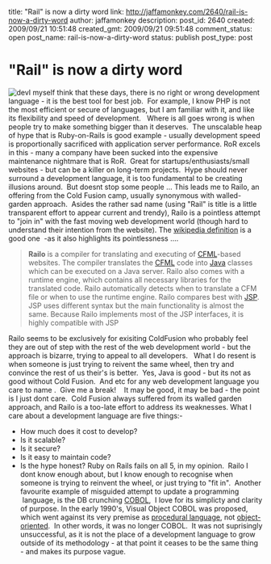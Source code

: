 title: "Rail" is now a dirty word
link: http://jaffamonkey.com/2640/rail-is-now-a-dirty-word
author: jaffamonkey
description: 
post_id: 2640
created: 2009/09/21 10:51:48
created_gmt: 2009/09/21 09:51:48
comment_status: open
post_name: rail-is-now-a-dirty-word
status: publish
post_type: post

<!--I myself think that these days, there is no right or wrong development language - it is the best tool for best job.  For example, I know PHP is not the most efficient or secure of languages, but I am familiar with it, and like its flexibility and speed of development.   Where is all goes wrong is when people try to make something bigger than it deserves.  The unscalable heap of hype that is Ruby-on-Rails is good example - usually development speed is proportionally sacrificed with application server performance. RoR excels in this - many a company have been sucked into the expensive maintenance nightmare that is RoR.  Great for startups/enthusiasts/small websites - but can be a killer on long-term projects.  Hype should never surround a development language, it is too fundamental to be creating illusions around.  But doesnt stop some people ...-->

# "Rail" is now a dirty word

![dev](http://blog.jaffamonkey.com/files/2009/09/dev-150x125.png)I myself think that these days, there is no right or wrong development language - it is the best tool for best job.  For example, I know PHP is not the most efficient or secure of languages, but I am familiar with it, and like its flexibility and speed of development.   Where is all goes wrong is when people try to make something bigger than it deserves.  The unscalable heap of hype that is Ruby-on-Rails is good example - usually development speed is proportionally sacrificed with application server performance. RoR excels in this - many a company have been sucked into the expensive maintenance nightmare that is RoR.  Great for startups/enthusiasts/small websites - but can be a killer on long-term projects.  Hype should never surround a development language, it is too fundamental to be creating illusions around.  But doesnt stop some people ... This leads me to Railo, an offering from the Cold Fusion camp, usually synonymous with walled-garden approach.  Asides the rather sad name (using "Rail" is title is a little transparent effort to appear current and trendy), Railo is a pointless attempt to "join in" with the fast moving web development world (though hard to understand their intention from the website). The [wikipedia definition](http://en.wikipedia.org/wiki/Railo) is a good one  -as it also highlights its pointlessness .... 

> **Railo** is a compiler for translating and executing of [CFML](http://en.wikipedia.org/wiki/ColdFusion_Markup_Language)-based websites. The compiler translates the [CFML](http://en.wikipedia.org/wiki/ColdFusion_Markup_Language) code into [Java](http://en.wikipedia.org/wiki/Java_\(programming_language\)) classes which can be executed on a Java server. Railo also comes with a runtime engine, which contains all necessary libraries for the translated code. Railo automatically detects when to translate a CFM file or when to use the runtime engine. Railo compares best with [JSP](http://en.wikipedia.org/wiki/JavaServer_Pages). JSP uses different syntax but the main functionality is almost the same. Because Railo implements most of the JSP interfaces, it is highly compatible with JSP

Railo seems to be exclusively for exisiting ColdFusion who probably feel they are out of step with the rest of the web development world - but the approach is bizarre, trying to appeal to all developers.   What I do resent is when someone is just trying to reivent the same wheel, then try and convince the rest of us their's is better.  Yes, Java is good - but its not as good without Cold Fusion.  And etc for any web development language you care to name .  Give me a break!    It may be good, it may be bad - the point is I just dont care.  Cold Fusion always suffered from its walled garden approach, and Railo is a too-late effort to address its weaknesses. What I care about a development language are five things:- 

  * How much does it cost to develop?
  * Is it scalable?
  * Is it secure?
  * Is it easy to maintain code?
  * Is the hype honest?
Ruby on Rails fails on all 5, in my opinion.  Railo I dont know enough about, but I know enough to recognise when someone is trying to reinvent the wheel, or just trying to "fit in".  Another favourite example of misguided attempt to update a programming  language, is the DB crunching [COBOL](http://en.wikipedia.org/wiki/COBOL),  I love for its simplicty and clarity of purpose. In the early 1990's, Visual Object COBOL was proposed, which went against its very premise as [procedural language](http://en.wikipedia.org/wiki/Procedural_language), not [object-oriented](http://en.wikipedia.org/wiki/Object-oriented_programming).  In other words, it was no longer COBOL.  It was not suprisingly unsuccessful, as it is not the place of a development language to grow outside of its methodology - at that point it ceases to be the same thing - and makes its purpose vague.